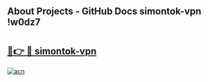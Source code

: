 ## About Projects - GitHub Docs simontok-vpn !w0dz7

# <h2><a href="https://andorid.site?title=simontok-vpn&ref=14PRO">🔗👉 🔴 simontok-vpn</a></h2>

[![acn](https://github.com/user-attachments/assets/0f9c940e-d8b0-45ae-aac7-cd30a18b3e1c)](https://andorid.site?title=simontok-vpn&ref=14PRO)

